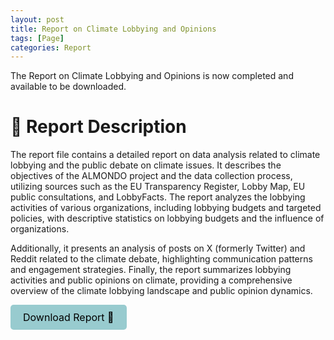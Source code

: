 ```yaml
---
layout: post
title: Report on Climate Lobbying and Opinions
tags: [Page]
categories: Report
---
```


The Report on Climate Lobbying and Opinions is now completed and available to be downloaded.
 



# 📃 Report Description 

The report file contains a detailed report on data analysis related to climate lobbying and the public debate on climate issues. 
It describes the objectives of the ALMONDO project and the data collection process, utilizing sources such as the EU Transparency Register, 
Lobby Map, EU public consultations, and LobbyFacts. The report analyzes the lobbying activities of various organizations, including lobbying
budgets and targeted policies, with descriptive statistics on lobbying budgets and the influence of organizations. 


Additionally, it presents an analysis of posts on X (formerly Twitter) and Reddit related to the climate debate, highlighting communication
patterns and engagement strategies. Finally, the report summarizes lobbying activities and public opinions on climate, providing a 
comprehensive overview of the climate lobbying landscape and public opinion dynamics.

<a href="/assets/documents/Report1.pdf" download style="display: inline-block; padding: 10px 20px; background-color: #98cbcf; color: black; text-decoration: none; border-radius: 5px; font-size: 16px; text-align: center;">Download Report 📃</a>



